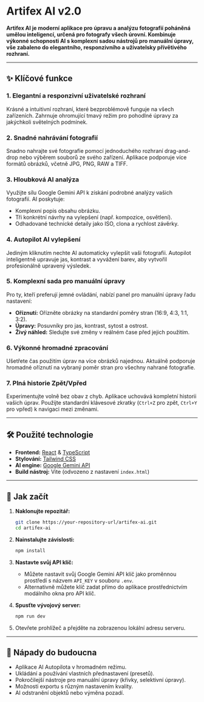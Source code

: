 # Artifex AI v2.0


**Artifex AI je moderní aplikace pro úpravu a analýzu fotografií poháněná umělou inteligencí, určená pro fotografy všech úrovní. Kombinuje výkonné schopnosti AI s komplexní sadou nástrojů pro manuální úpravy, vše zabaleno do elegantního, responzivního a uživatelsky přívětivého rozhraní.**

---

## ✨ Klíčové funkce

### 1. Elegantní a responzivní uživatelské rozhraní
Krásné a intuitivní rozhraní, které bezproblémově funguje na všech zařízeních. Zahrnuje ohromující tmavý režim pro pohodlné úpravy za jakýchkoli světelných podmínek.





### 2. Snadné nahrávání fotografií
Snadno nahrajte své fotografie pomocí jednoduchého rozhraní drag-and-drop nebo výběrem souborů ze svého zařízení. Aplikace podporuje více formátů obrázků, včetně JPG, PNG, RAW a TIFF.





### 3. Hloubková AI analýza
Využijte sílu Google Gemini API k získání podrobné analýzy vašich fotografií. AI poskytuje:
- Komplexní popis obsahu obrázku.
- Tři konkrétní návrhy na vylepšení (např. kompozice, osvětlení).
- Odhadované technické detaily jako ISO, clona a rychlost závěrky.





### 4. Autopilot AI vylepšení
Jediným kliknutím nechte AI automaticky vylepšit vaši fotografii. Autopilot inteligentně upravuje jas, kontrast a vyvážení barev, aby vytvořil profesionálně upravený výsledek.


### 5. Komplexní sada pro manuální úpravy
Pro ty, kteří preferují jemné ovládání, nabízí panel pro manuální úpravy řadu nastavení:
- **Oříznutí:** Ořízněte obrázky na standardní poměry stran (16:9, 4:3, 1:1, 3:2).
- **Úpravy:** Posuvníky pro jas, kontrast, sytost a ostrost.
- **Živý náhled:** Sledujte své změny v reálném čase před jejich použitím.



### 6. Výkonné hromadné zpracování
Ušetřete čas použitím úprav na více obrázků najednou. Aktuálně podporuje hromadné oříznutí na vybraný poměr stran pro všechny nahrané fotografie.



### 7. Plná historie Zpět/Vpřed
Experimentujte volně bez obav z chyb. Aplikace uchovává kompletní historii vašich úprav. Použijte standardní klávesové zkratky (`Ctrl+Z` pro zpět, `Ctrl+Y` pro vpřed) k navigaci mezi změnami.


---

## 🛠️ Použité technologie

-   **Frontend:** [React](https://reactjs.org/) & [TypeScript](https://www.typescriptlang.org/)
-   **Stylování:** [Tailwind CSS](https://tailwindcss.com/)
-   **AI engine:** [Google Gemini API](https://ai.google.dev/)
-   **Build nástroj:** Vite (odvozeno z nastavení `index.html`)

---

## 🚀 Jak začít

1.  **Naklonujte repozitář:**
    ```bash
    git clone https://your-repository-url/artifex-ai.git
    cd artifex-ai
    ```
2.  **Nainstalujte závislosti:**
    ```bash
    npm install
    ```
3.  **Nastavte svůj API klíč:**
    -   Můžete nastavit svůj Google Gemini API klíč jako proměnnou prostředí s názvem `API_KEY` v souboru `.env`.
    -   Alternativně můžete klíč zadat přímo do aplikace prostřednictvím modálního okna pro API klíč.

4.  **Spusťte vývojový server:**
    ```bash
    npm run dev
    ```
5.  Otevřete prohlížeč a přejděte na zobrazenou lokální adresu serveru.

---

## 🔮 Nápady do budoucna

-   Aplikace AI Autopilota v hromadném režimu.
-   Ukládání a používání vlastních přednastavení (presetů).
-   Pokročilejší nástroje pro manuální úpravy (křivky, selektivní úpravy).
-   Možnosti exportu s různým nastavením kvality.
-   AI odstranění objektů nebo výměna pozadí.